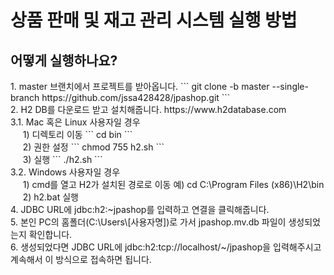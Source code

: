<h1>상품 판매 및 재고 관리 시스템 실행 방법</h1>
<h2>어떻게 실행하나요?</h2>
1. master 브랜치에서 프로젝트를 받아옵니다.
    ```
    git clone -b master --single-branch https://github.com/jssa428428/jpashop.git
    ```
<br>
2. H2 DB를 다운로드 받고 설치해줍니다. https://www.h2database.com<br>
3.1. Mac 혹은 Linux 사용자일 경우<br>
&nbsp;&nbsp;&nbsp;&nbsp;&nbsp;1) 디렉토리 이동
    ```
    cd bin
    ```
<br>
&nbsp;&nbsp;&nbsp;&nbsp;&nbsp;2) 권한 설정
    ```
    chmod 755 h2.sh
    ```
<br>
&nbsp;&nbsp;&nbsp;&nbsp;&nbsp;3) 실행
    ```
    ./h2.sh
    ```
<br>
3.2. Windows 사용자일 경우<br>
&nbsp;&nbsp;&nbsp;&nbsp;&nbsp;1) cmd를 열고 H2가 설치된 경로로 이동 예) cd C:\Program Files (x86)\H2\bin<br>
&nbsp;&nbsp;&nbsp;&nbsp;&nbsp;2) h2.bat 실행<br>
4. JDBC URL에 jdbc:h2:~jpashop를 입력하고 연결을 클릭해줍니다.<br>
5. 본인 PC의 홈폴더(C:\Users\[사용자명])로 가서 jpashop.mv.db 파일이 생성되었는지 확인합니다.<br>
6. 생성되었다면 JDBC URL에 jdbc:h2:tcp://localhost/~/jpashop을 입력해주시고 계속해서 이 방식으로 접속하면 됩니다.<br>
